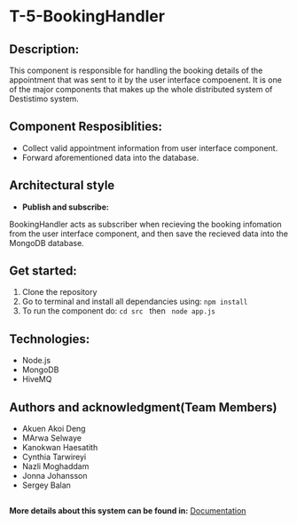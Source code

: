 # T-5-BookingHandler

## Description:
This component is responsible for handling the booking details of the appointment that was sent to it by the user interface compoenent.
It is one of the major components that makes up the whole distributed system of  Destistimo system.


## Component Resposiblities:
- Collect valid appointment information from user interface component.
- Forward aforementioned data into the database.

## Architectural style
- **Publish and subscribe:**

BookingHandler acts as subscriber when recieving the booking infomation from the user interface component, and then save the recieved data into the MongoDB database.

## Get started:
1. Clone the repository
2. Go to terminal and install all dependancies using: `npm install`
3. To run the component do: `cd src `  then  ` node app.js`

## Technologies:
- Node.js
- MongoDB
- HiveMQ

## Authors and acknowledgment(Team Members)
- Akuen Akoi Deng
- MArwa Selwaye
- Kanokwan Haesatith
- Cynthia Tarwireyi
- Nazli Moghaddam
- Jonna Johansson
- Sergey Balan

##
**More details about this system can be found in:** [Documentation](https://git.chalmers.se/courses/dit355/dit356-2022/t-5/t-5-documentation)
